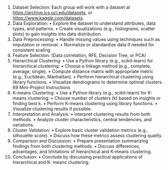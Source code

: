 1. Dataset Selection: Each group will work with a dataset at
https://archive.ics.uci.edu/datasets, or https://www.kaggle.com/datasets.
2. Data Exploration:
• Explore the dataset to understand attributes, data types, and patterns.
• Create visualizations (e.g., histograms, scatter plots) to gain insights
into data distribution.
3. Data Preprocessing:
• Handle missing values using techniques such as imputation or
removal.
• Normalize or standardize data if needed for consistent scaling.
4. Feature Selection: (Data correlation, RFE, Decision Tree, or PCA)
5. Hierarchical Clustering:
• Use a Python library (e.g., scikit-learn) for hierarchical clustering:
• Choose a linkage method (e.g., complete, average, single).
• Compute distance matrix with appropriate metric (e.g., Euclidean,
Manhattan).
• Perform hierarchical clustering using library functions.
• Visualize dendrograms to determine optimal clusters.
69
Mini-Project
Instructions
6. K-means Clustering:
• Use a Python library (e.g., scikit-learn) for K-means clustering:
• Choose number of clusters (k) based on insights or finding best k.
• Perform K-means clustering using library functions.
• Visualize clustering results if possible.
7. Interpretation and Analysis:
• Interpret clustering results from both methods.
• Analyze cluster characteristics, central tendencies, and variations.
8. Cluster Validation:
• Explore basic cluster validation metrics (e.g., silhouette score).
• Discuss how these metrics assess clustering quality.
9. Comparison and Discussion:
• Prepare presentation summarizing findings from both clustering
methods.
• Discuss differences, advantages, and limitations of hierarchical and
K-means clustering.
10. Conclusion:
• Conclude by discussing practical applications of hierarchical and K-
means clustering.
